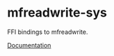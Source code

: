 # mfreadwrite-sys #
FFI bindings to mfreadwrite.

[Documentation](https://retep998.github.io/doc/mfreadwrite-sys/)
